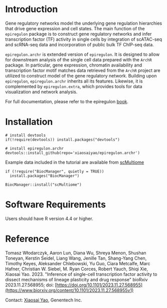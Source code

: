 # Introduction
  
Gene regulatory networks model the underlying gene regulation hierarchies that drive gene expression and cell states. The main function of the `epiregulon` package is to construct gene regulatory networks and infer transcription factor (TF) activity in single cells by integration of scATAC-seq and scRNA-seq data and incorporation of public bulk TF ChIP-seq data.

`epiregulon.archr` is extended version of `epiregulon`. It is designed to allow for downstream analysis of the single cell data prepared with the `ArchR` package. In particular, gene expression, chromatin availability and transcription factor motif matches data retrieved from the `ArchR` project are utilized to construct model of the gene regulatory network. Building upon `epiregulon`, `epiregulon.archr` inherits all its features. Likewise, it is complemented by `epiregulon.extra`, which provides tools for data visualization and network analysis.  

For full documentation, please refer to the epiregulon [book](https://xiaosaiyao.github.io/epiregulon.book/).

# Installation

```
# install devtools
if(!require(devtools)) install.packages("devtools")

# install epiregulon.archr
devtools::install_github(repo='xiaosaiyao/epiregulon.archr')
```

Example data included in the tutorial are available from [scMultiome](https://bioconductor.org/packages/release/data/experiment/html/scMultiome.html) 

```
if (!require("BiocManager", quietly = TRUE))
  install.packages("BiocManager")

BiocManager::install("scMultiome")
```
# Software Requirements

Users should have R version 4.4 or higher.

# Reference
Tomasz Włodarczyk, Aaron Lun, Diana Wu, Shreya Menon, Shushan Toneyan, Kerstin Seidel, Liang Wang, 
Jenille Tan, Shang-Yang Chen, Timothy Keyes, Aleksander Chlebowski, Yu Guo, Ciara Metcalfe, Marc Hafner, 
Christian W. Siebel, M. Ryan Corces, Robert Yauch, Shiqi Xie, Xiaosai Yao. 2023. "Inference of single-cell transcription factor activity to dissect mechanisms of lineage plasticity and drug response" bioRxiv 2023.11.27.568955; doi: [https://doi.org/10.1101/2023.11.27.568955](https://www.biorxiv.org/content/10.1101/2023.11.27.568955v1)

Contact: [Xiaosai Yao](mailto:yao.xiaosai@gene.com), Genentech Inc.
